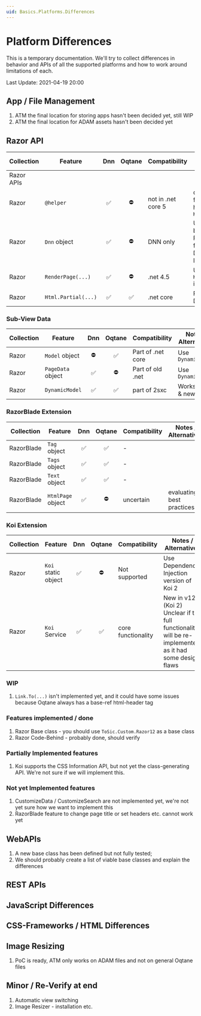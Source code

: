```yaml
---
uid: Basics.Platforms.Differences
---
```


# Platform Differences

This is a temporary documentation. We'll try to collect differences in behavior and APIs of all the supported platforms and how to work around limitations of each. 

Last Update: 2021-04-19 20:00

## App / File Management

1. ATM the final location for storing apps hasn't been decided yet, still WIP
1. ATM the final location for ADAM assets hasn't been decided yet

## Razor API

| Collection | Feature | Dnn | Oqtane | Compatibility | Notes / Alternatives |
| ---------- |-------- | :-: | :----: | --- | ---
| Razor APIs
| Razor | `@helper` | ✅ | ⛔ | not in .net core 5 | create a separate file for each helper and use `Html.Partial(...)`
| Razor | `Dnn` object | ✅ | ⛔ | DNN only | Use `CmsContext`, a bit more limited. For Oqtane features use Dependency Injection. 
| Razor | `RenderPage(...)` | ✅ | ⛔ | .net 4.5 | Use `Html.Partial(...)` instead
| Razor | `Html.Partial(...)` | ✅ | ✅ | .net core | Polyfill added to DNN in 2sxc 12

### Sub-View Data

| Collection | Feature | Dnn | Oqtane | Compatibility | Notes / Alternatives |
| ---------- |-------- | :-: | :----: | --- | ---
| Razor | `Model` object | ⛔ | ✅ | Part of .net core | Use `DynamicModel`
| Razor | `PageData` object | ✅ | ⛔ | Part of old .net | Use `DynamicModel`
| Razor | `DynamicModel` | ✅ | ✅ | part of 2sxc | Works in old & new


### RazorBlade Extension

| Collection | Feature | Dnn | Oqtane | Compatibility | Notes / Alternatives |
| ---------- |-------- | :-: | :----: | --- | ---
| RazorBlade | `Tag` object | ✅ | ✅ | - | 
| RazorBlade | `Tags` object | ✅ | ✅ | - | 
| RazorBlade | `Text` object | ✅ | ✅ | - | 
| RazorBlade | `HtmlPage` object | ✅ | ⛔ | uncertain | evaluating best practices


### Koi Extension

| Collection | Feature | Dnn | Oqtane | Compatibility | Notes / Alternatives |
| ---------- |-------- | :-: | :----: | --- | ---
| Razor | `Koi` static object | ✅ | ⛔ | Not supported | Use Dependency Injection version of Koi 2
| Razor | `Koi` Service | ✅ | ✅ | core functionality | New in v12 (Koi 2) Unclear if the full functionality will be re-implemented, as it had some design flaws

### WIP

1. `Link.To(...)` isn't implemented yet, and it could have some issues because Oqtane always has a base-ref html-header tag

### Features implemented / done

1. Razor Base class - you should use `ToSic.Custom.Razor12` as a base class
1. Razor Code-Behind - probably done, should verify


### Partially Implemented features

1. Koi supports the CSS Information API, but not yet the class-generating API. We're not sure if we will implement this. 


### Not yet Implemented features

1. CustomizeData / CustomizeSearch are not implemented yet, we're not yet sure how we want to implement this
1. RazorBlade feature to change page title or set headers etc. cannot work yet


## WebAPIs

1. A new base class has been defined but not fully tested; 
1. We should probably create a list of viable base classes and explain the differences

## REST APIs




## JavaScript Differences



## CSS-Frameworks / HTML Differences



## Image Resizing

1. PoC is ready, ATM only works on ADAM files and not on general Oqtane files




## Minor / Re-Verify at end

1. Automatic view switching
1. Image Resizer - installation etc.